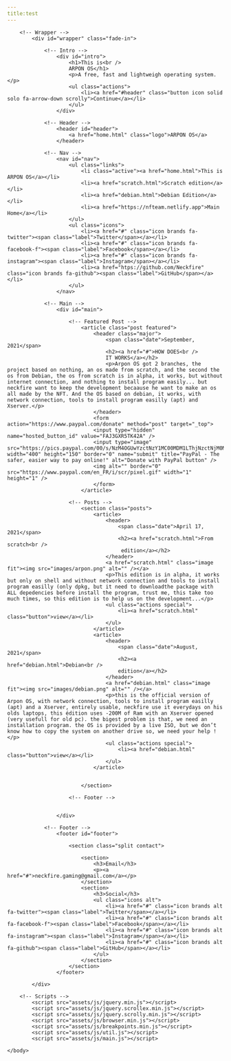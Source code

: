 ```yaml
---
title:test
---
```


<!DOCTYPE HTML>
<html>
	<head>
		<title>ARPON OS</title>
		<meta charset="utf-8" />
		<meta name="viewport" content="width=device-width, initial-scale=1, user-scalable=no" />
		<link rel="stylesheet" href="assets/css/main.css" />
		<noscript><link rel="stylesheet" href="assets/css/noscript.css" /></noscript>
	</head>
	<body class="is-preload">

		<!-- Wrapper -->
			<div id="wrapper" class="fade-in">

				<!-- Intro -->
					<div id="intro">
						<h1>This is<br />
						ARPON OS</h1>
						<p>A free, fast and lightweigh operating system.</p>
						<ul class="actions">
							<li><a href="#header" class="button icon solid solo fa-arrow-down scrolly">Continue</a></li>
						</ul>
					</div>

				<!-- Header -->
					<header id="header">
						<a href="home.html" class="logo">ARPON OS</a>
					</header>

				<!-- Nav -->
					<nav id="nav">
						<ul class="links">
							<li class="active"><a href="home.html">This is ARPON OS</a></li>
							<li><a href="scratch.html">Scratch edition</a></li>
							<li><a href="debian.html">Debian Edition</a></li>
							<li><a href="https://nfteam.netlify.app">Main Home</a></li>
						</ul>
						<ul class="icons">
							<li><a href="#" class="icon brands fa-twitter"><span class="label">Twitter</span></a></li>
							<li><a href="#" class="icon brands fa-facebook-f"><span class="label">Facebook</span></a></li>
							<li><a href="#" class="icon brands fa-instagram"><span class="label">Instagram</span></a></li>
							<li><a href="htps://github.com/Neckfire" class="icon brands fa-github"><span class="label">GitHub</span></a></li>
						</ul>
					</nav>

				<!-- Main -->
					<div id="main">

						<!-- Featured Post -->
							<article class="post featured">
								<header class="major">
									<span class="date">September, 2021</span>
									<h2><a href="#">HOW DOES<br />
									IT WORKS</a></h2>
									<p>Arpon OS got 2 branches, the project based on nothing, an os made from scratch, and the second the os from Debian, the os from scratch is in alpha, it works, but without internet connection, and nothing to install program easily... but neckfire want to keep the development becaause he want to make an os all made by the NFT. And the OS based on debian, it works, with network connection, tools to install program easilly (apt) and Xserver.</p>
								</header>
								<form action="https://www.paypal.com/donate" method="post" target="_top">
								<input type="hidden" name="hosted_button_id" value="FAJ3GXR5TK42A" />
								<input type="image" src="https://pics.paypal.com/00/s/NzM4OGUwYzctNzY1MC00MDM1LThjNzctNjM0MTA4MDMwZDY4/file.PNG" width="400" height="150" border="0" name="submit" title="PayPal - The safer, easier way to pay online!" alt="Donate with PayPal button" />
								<img alt="" border="0" src="https://www.paypal.com/en_FR/i/scr/pixel.gif" width="1" height="1" />
								</form>
							</article>

						<!-- Posts -->
							<section class="posts">
								<article>
									<header>
										<span class="date">April 17, 2021</span>
										<h2><a href="scratch.html">From scratch<br />
										 edition</a></h2>
									</header>
									<a href="scratch.html" class="image fit"><img src="images/arpon.png" alt="" /></a>
									<p>This edition is in alpha, it works but only on shell and without network connection and tools to install program easilly (only dpkg, but it need to downloadthe package with ALL depedencies before install the program, trust me, this take too much times, so this edition is to help us on the development...</p>
									<ul class="actions special">
										<li><a href="scratch.html" class="button">view</a></li>
									</ul>
								</article>
								<article>
									<header>
										<span class="date">August, 2021</span>
										<h2><a href="debian.html">Debian<br />
										edition</a></h2>
									</header>
									<a href="debian.html" class="image fit"><img src="images/debian.png" alt="" /></a>
									<p>this is the official version of Arpon OS, with network connection, tools to install program easilly (apt) and a Xserver, entirely usable, neckfire use it everydays on his olds laptops, this édition uses -200M of Ram with an Xserver opened (very usefull for old pc). the bigest problem is that, we need an installation program. the OS is provided by a live ISO, but we don’t know how to copy the system on another drive so, we need your help !</p>
									<ul class="actions special">
										<li><a href="debian.html" class="button">view</a></li>
									</ul>
								</article>
								
									
							</section>

						<!-- Footer -->
							

					</div>

				<!-- Footer -->
					<footer id="footer">

						<section class="split contact">

							<section>
								<h3>Email</h3>
								<p><a href="#">neckfire.gaming@gmail.com</a></p>
							</section>
							<section>
								<h3>Social</h3>
								<ul class="icons alt">
									<li><a href="#" class="icon brands alt fa-twitter"><span class="label">Twitter</span></a></li>
									<li><a href="#" class="icon brands alt fa-facebook-f"><span class="label">Facebook</span></a></li>
									<li><a href="#" class="icon brands alt fa-instagram"><span class="label">Instagram</span></a></li>
									<li><a href="#" class="icon brands alt fa-github"><span class="label">GitHub</span></a></li>
								</ul>
							</section>
						</section>
					</footer>

			</div>

		<!-- Scripts -->
			<script src="assets/js/jquery.min.js"></script>
			<script src="assets/js/jquery.scrollex.min.js"></script>
			<script src="assets/js/jquery.scrolly.min.js"></script>
			<script src="assets/js/browser.min.js"></script>
			<script src="assets/js/breakpoints.min.js"></script>
			<script src="assets/js/util.js"></script>
			<script src="assets/js/main.js"></script>

	</body>
</html>
